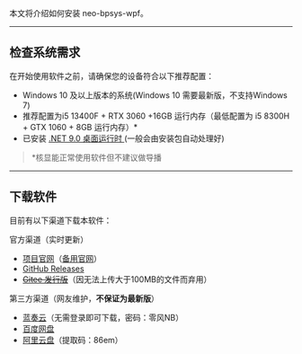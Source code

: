 本文将介绍如何安装 neo-bpsys-wpf。

---

## 检查系统需求
在开始使用软件之前，请确保您的设备符合以下推荐配置：

+ Windows 10 及以上版本的系统(Windows 10 需要最新版，不支持Windows 7)
+ 推荐配置为i5 13400F + RTX 3060 +16GB 运行内存（最低配置为 i5 8300H + GTX 1060 + 8GB 运行内存）*
+ 已安装 [.NET 9.0 桌面运行时 ](https://dotnet.microsoft.com/zh-cn/download/dotnet/9.0) (一般会由安装包自动处理好)

> *核显能正常使用软件但不建议做导播

---

## 下载软件
目前有以下渠道下载本软件：

官方渠道（实时更新）
+ [项目官网](https://bpsys.plfjy.top/)（[备用官网](https://plfjy.github.io/neo-bpsys-website/)）
+ [GitHub Releases](https://github.com/PLFJY/neo-bpsys-wpf/releases)
+ ~~[Gitee 发行版](https://gitee.com/plfjy/neo-bpsys-wpf/releases)~~（因无法上传大于100MB的文件而弃用）

第三方渠道（网友维护，**不保证为最新版**）
+ [蓝奏云](https://wwsm.lanzouo.com/b009hclqvi)（无需登录即可下载，密码：零风NB）
+ [百度网盘](https://pan.baidu.com/s/5_8kzq0n-09o6T1LreZHisg)
+ [阿里云盘](https://www.alipan.com/s/t8SByXpso8o)（提取码：86em）

